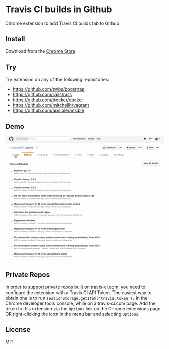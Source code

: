 # Travis CI builds in Github

Chrome extension to add Travis CI builds tab to Github

## Install

Download from the [Chrome Store](https://chrome.google.com/webstore/detail/github-travis-ci-builds/dphnhapafaimelkockemokgfdocadbdo)

## Try

Try extension on any of the following repositories:

- https://github.com/twbs/bootstrap
- https://github.com/rails/rails
- https://github.com/docker/docker
- https://github.com/mitchellh/vagrant
- https://github.com/ansible/ansible

## Demo

![demo](demo.gif)

## Private Repos

In order to support private repos built on travis-ci.com, you need to configure 
the extension with a Travis CI API Token. The easiest way to obtain one is to 
run `sessionStorage.getItem('travis.token');` in the Chrome developer tools console, 
while on a travis-ci.com page. Add the token to this extension via the `Options` link 
on the Chrome extensions page OR right-clicking the icon in the menu bar and 
selecting `Options`.

## License

MIT
